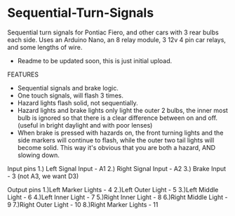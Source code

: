 # Sequential-Turn-Signals
Sequential turn signals for Pontiac Fiero, and other cars with 3 rear bulbs each side. Uses an Arduino Nano, an 8 relay module, 3 12v 4 pin car relays, and some lengths of wire.

- Readme to be updated soon, this is just initial upload.

FEATURES
- Sequential signals and brake logic.
- One touch signals, will flash 3 times.
- Hazard lights flash solid, not sequentially.
- Hazard lights and brake lights only light the outer 2 bulbs, the inner most bulb is ignored so that there is a clear difference between on and off. (useful in bright daylight and with poor lenses)
- When brake is pressed with hazards on, the front turning lights and the side markers will continue to flash, while the outer two tail lights will become solid. This way it's obvious that you are both a hazard, AND slowing down.

Input pins
1.) Left Signal Input - A1
2.) Right Signal Input - A2
3.) Brake Input - 3 (not A3, we want D3)

Output pins
1.)Left Marker Lights - 4
2.)Left Outer Light - 5
3.)Left Middle Light - 6
4.)Left Inner Light - 7
5.)Right Inner Light - 8
6.)Right Middle Light - 9
7.)Right Outer Light - 10
8.)Right Marker Lights - 11
